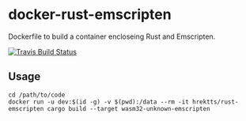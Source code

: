 # docker-rust-emscripten

Dockerfile to build a container encloseing Rust and Emscripten.

[![Travis Build Status](https://travis-ci.org/hrektts/docker-rust-emscripten.svg?branch=master)](https://travis-ci.org/hrektts/docker-rust-emscripten)

## Usage

``` shell
cd /path/to/code
docker run -u dev:$(id -g) -v $(pwd):/data --rm -it hrektts/rust-emscripten cargo build --target wasm32-unknown-emscripten
```
